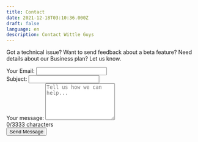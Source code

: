 ```yaml
---
title: Contact
date: 2021-12-18T03:10:36.000Z
draft: false
language: en
description: Contact Wittle Guys
---
```


<section class="py-12 lg:pb-24">
  <div class="max-w-2xl px-4 mx-auto">
    <p class="mb-8 font-light text-center text-gray-500 lg:mb-16 dark:text-gray-400 sm:text-xl">Got a technical issue? Want to send feedback about a beta feature? Need details about our Business plan? Let us know.</p>
    <form id="contactForm" class="contact-form">
      <div class="form-group">
        <label for="email">Your Email:</label>
        <input type="email" id="email" name="email" required>
      </div>
      <div class="form-group">
        <label for="subject">Subject:</label>
        <input type="text" id="subject" name="subject" maxlength="200" required>
      </div>
      <div class="form-group">
        <label for="message">Your message:</label>
        <textarea id="message" name="message" maxlength="3333" rows="6" required placeholder="Tell us how we can help..."></textarea>
        <div class="character-count">
          <span id="charCount">0</span>/3333 characters
        </div>
      </div>
      <button type="submit" id="submitBtn" class="submit-btn">
        <span class="btn-text">Send Message</span>
        <span class="btn-loader" style="display: none;">
          <svg class="spinner" viewBox="0 0 50 50">
            <circle class="path" cx="25" cy="25" r="20" fill="none" stroke="#ffffff" stroke-width="4"/>
          </svg>
        </span>
      </button>
      <div id="formMessage" class="form-message"></div>
    </form>
  </div>
</section>
